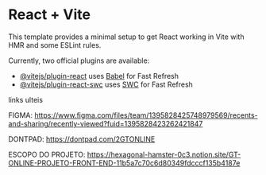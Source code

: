 # React + Vite

This template provides a minimal setup to get React working in Vite with HMR and some ESLint rules.

Currently, two official plugins are available:

- [@vitejs/plugin-react](https://github.com/vitejs/vite-plugin-react/blob/main/packages/plugin-react/README.md) uses [Babel](https://babeljs.io/) for Fast Refresh
- [@vitejs/plugin-react-swc](https://github.com/vitejs/vite-plugin-react-swc) uses [SWC](https://swc.rs/) for Fast Refresh


links ulteis 

FIGMA: https://www.figma.com/files/team/1395828425748979569/recents-and-sharing/recently-viewed?fuid=1395828423262421847

DONTPAD: https://dontpad.com/2GTONLINE

ESCOPO DO PROJETO: https://hexagonal-hamster-0c3.notion.site/GT-ONLINE-PROJETO-FRONT-END-11b5a7c70c6d80349fdcccf135b4187e